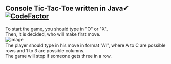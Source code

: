 ## Console Tic-Tac-Toe written in Java✔[![CodeFactor](https://www.codefactor.io/repository/github/dmitrygaydabura/tictactoe/badge/master)](https://www.codefactor.io/repository/github/dmitrygaydabura/tictactoe/overview/master)
To start the game, you should type in "O" or "X".  
Then, it is decided, who will make first move.  
![image](https://user-images.githubusercontent.com/103960072/169015321-c3e58dcf-5d40-45d0-8982-ed3f80eca6bd.png)  
The player should type in his move in format "A1", where A to C are possible rows and 1 to 3 are possible columns.  
The game will stop if someone gets three in a row.
